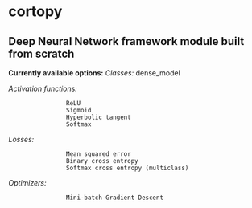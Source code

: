# cortopy
Deep Neural Network framework module built from scratch
---
**Currently available options:**
*Classes:* dense_model


*Activation functions:* 

                    ReLU
                    Sigmoid                         
                    Hyperbolic tangent                       
                    Softmax
                       
*Losses:*              

                    Mean squared error
                    Binary cross entropy
                    Softmax cross entropy (multiclass)
                       
*Optimizers:*      

                    Mini-batch Gradient Descent
